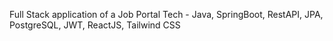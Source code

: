 Full Stack application of a Job Portal 
Tech - Java, SpringBoot, RestAPI, JPA, PostgreSQL, JWT, ReactJS, Tailwind CSS

